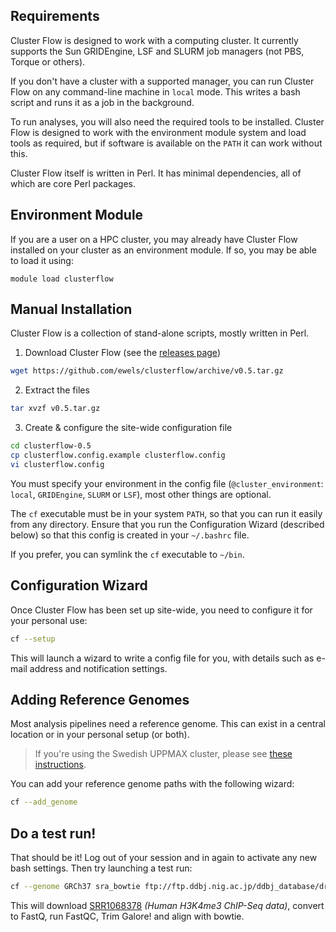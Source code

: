 ## Requirements
Cluster Flow is designed to work with a computing cluster. It currently supports
the Sun GRIDEngine, LSF and SLURM job managers (not PBS, Torque or others).

If you don't have a cluster with a supported manager, you can run Cluster Flow on
any command-line machine in `local` mode. This writes a bash script and runs it as
a job in the background.

To run analyses, you will also need the required tools to be installed. Cluster Flow
is designed to work with the environment module system and load tools as required, but
if software is available on the `PATH` it can work without this.

Cluster Flow itself is written in Perl. It has minimal dependencies, all of which are
core Perl packages.

## Environment Module
If you are a user on a HPC cluster, you may already have Cluster Flow installed
on your cluster as an environment module. If so, you may be able to load it using:
```
module load clusterflow
```

## Manual Installation
Cluster Flow is a collection of stand-alone scripts, mostly written in Perl.

1. Download Cluster Flow (see the [releases page](https://github.com/ewels/clusterflow/releases))
```bash
wget https://github.com/ewels/clusterflow/archive/v0.5.tar.gz
```
2. Extract the files
```bash
tar xvzf v0.5.tar.gz
```
3. Create & configure the site-wide configuration file
```bash
cd clusterflow-0.5
cp clusterflow.config.example clusterflow.config
vi clusterflow.config
```

You must specify your environment in the config file (`@cluster_environment`:
`local`, `GRIDEngine`, `SLURM` or `LSF`), most other things are optional.

The `cf` executable must be in your system `PATH`, so that you can run it easily
from any directory. Ensure that you run the Configuration Wizard (described below)
so that this config is created in your `~/.bashrc` file.

If you prefer, you can symlink the `cf` executable to `~/bin`.

## Configuration Wizard
Once Cluster Flow has been set up site-wide, you need to configure it for your
personal use:
```bash
cf --setup
```

This will launch a wizard to write a config file for you, with details such
as e-mail address and notification settings.

## Adding Reference Genomes
Most analysis pipelines need a reference genome. This can exist in a central
location or in your personal setup (or both).

> If you're using the Swedish UPPMAX cluster, please see
> [these instructions](https://github.com/ewels/clusterflow-uppmax).

You can add your reference genome paths with the following wizard:
```bash
cf --add_genome
```

## Do a test run!
That should be it! Log out of your session and in again to activate any new
bash settings. Then try launching a test run:
```bash
cf --genome GRCh37 sra_bowtie ftp://ftp.ddbj.nig.ac.jp/ddbj_database/dra/sralite/ByExp/litesra/SRX/SRX031/SRX031398/SRR1068378/SRR1068378.sra
```

This will download [SRR1068378](http://www.ncbi.nlm.nih.gov/sra/?term=SRR1068378)
_(Human H3K4me3 ChIP-Seq data)_, convert to FastQ, run FastQC, Trim Galore! and align with bowtie.

